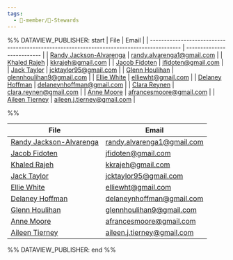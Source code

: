 ```yaml
---
tags:
  - 🧑-member/🌈-Stewards
---
```

%% DATAVIEW_PUBLISHER: start
| File                                                                                      | Email                      |
| ----------------------------------------------------------------------------------------- | -------------------------- |
| [Randy Jackson-Alvarenga](./Randy%20Jackson-Alvarenga.md) | randy.alvarenga1@gmail.com |
| [Khaled Rajeh](./Khaled%20Rajeh.md)                       | kkrajeh@gmail.com          |
| [Jacob Fidoten](./Jacob%20Fidoten.md)                     |  jfidoten@gmail.com        |
| [Jack Taylor](./Jack%20Taylor.md)                         | jcktaylor95@gmail.com      |
| [Glenn Houlihan](./Glenn%20Houlihan.md)                   | glennhoulihan9@gmail.com   |
| [Ellie White](./Ellie%20White.md)                         | elliewht@gmail.com         |
| [Delaney Hoffman](./Delaney%20Hoffman.md)                 | delaneynhoffman@gmail.com  |
| [Clara Reynen](./Clara%20Reynen.md)                       | clara.reynen@gmail.com     |
| [Anne Moore](./Anne%20Moore.md)                           | afrancesmoore@gmail.com    |
| [Aileen Tierney](./Aileen%20Tierney.md)                   | aileen.j.tierney@gmail.com |

%%

| File                                                                                      | Email                      |
| ----------------------------------------------------------------------------------------- | -------------------------- |
| [Randy Jackson-Alvarenga](./Randy%20Jackson-Alvarenga.md) | randy.alvarenga1@gmail.com |
| [Jacob Fidoten](./Jacob%20Fidoten.md)                     |  jfidoten@gmail.com        |
| [Khaled Rajeh](./Khaled%20Rajeh.md)                       | kkrajeh@gmail.com          |
| [Jack Taylor](./Jack%20Taylor.md)                         | jcktaylor95@gmail.com      |
| [Ellie White](./Ellie%20White.md)                         | elliewht@gmail.com         |
| [Delaney Hoffman](./Delaney%20Hoffman.md)                 | delaneynhoffman@gmail.com  |
| [Glenn Houlihan](./Glenn%20Houlihan.md)                   | glennhoulihan9@gmail.com   |
| [Anne Moore](./Anne%20Moore.md)                           | afrancesmoore@gmail.com    |
| [Aileen Tierney](./Aileen%20Tierney.md)                   | aileen.j.tierney@gmail.com |

%% DATAVIEW_PUBLISHER: end %%
